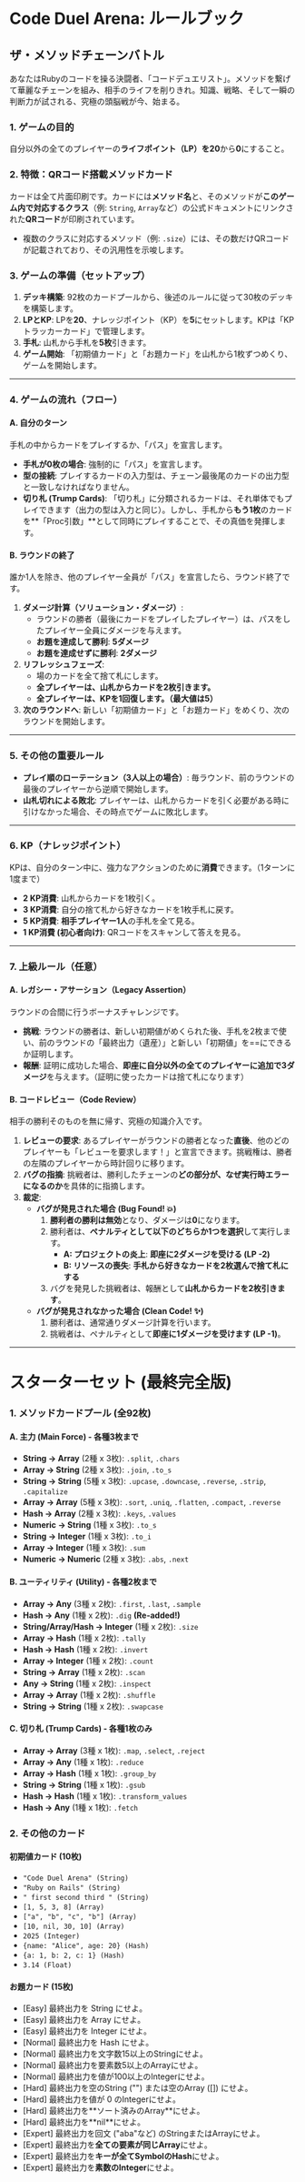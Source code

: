 # **Code Duel Arena: ルールブック**

## **ザ・メソッドチェーンバトル**

あなたはRubyのコードを操る決闘者、「コードデュエリスト」。メソッドを繋げて華麗なチェーンを組み、相手のライフを削りきれ。知識、戦略、そして一瞬の判断力が試される、究極の頭脳戦が今、始まる。

### **1\. ゲームの目的**

自分以外の全てのプレイヤーの**ライフポイント（LP）を20**から**0**にすること。

### **2\. 特徴：QRコード搭載メソッドカード**

カードは全て片面印刷です。カードには**メソッド名**と、そのメソッドが**このゲーム内で対応するクラス**（例: `String`, `Array`など）の公式ドキュメントにリンクされた**QRコード**が印刷されています。

* 複数のクラスに対応するメソッド（例: `.size`）には、その数だけQRコードが記載されており、その汎用性を示唆します。

### **3\. ゲームの準備（セットアップ）**

1. **デッキ構築**: 92枚のカードプールから、後述のルールに従って30枚のデッキを構築します。  
2. **LPとKP**: LPを**20**、ナレッジポイント（KP）を**5**にセットします。KPは「KPトラッカーカード」で管理します。  
3. **手札**: 山札から手札を**5枚**引きます。  
4. **ゲーム開始**: 「初期値カード」と「お題カード」を山札から1枚ずつめくり、ゲームを開始します。

---

### **4\. ゲームの流れ（フロー）**

#### **A. 自分のターン**

手札の中からカードをプレイするか、「パス」を宣言します。

* **手札が0枚の場合**: 強制的に「パス」を宣言します。  
* **型の接続**: プレイするカードの入力型は、チェーン最後尾のカードの出力型と一致しなければなりません。  
* **切り札 (Trump Cards)**: 「切り札」に分類されるカードは、それ単体でもプレイできます（出力の型は入力と同じ）。しかし、手札から**もう1枚**のカードを\*\*「Proc引数」\*\*として同時にプレイすることで、その真価を発揮します。

#### **B. ラウンドの終了**

誰か1人を除き、他のプレイヤー全員が「パス」を宣言したら、ラウンド終了です。

1. **ダメージ計算（ソリューション・ダメージ）**:  
   * ラウンドの勝者（最後にカードをプレイしたプレイヤー）は、パスをしたプレイヤー全員にダメージを与えます。  
   * **お題を達成して勝利**: **5ダメージ**  
   * **お題を達成せずに勝利**: **2ダメージ**  
2. **リフレッシュフェーズ**:  
   * 場のカードを全て捨て札にします。  
   * **全プレイヤーは、山札からカードを2枚引きます。**  
   * **全プレイヤーは、KPを1回復します。（最大値は5）**  
3. **次のラウンドへ**: 新しい「初期値カード」と「お題カード」をめくり、次のラウンドを開始します。

---

### **5\. その他の重要ルール**

* **プレイ順のローテーション（3人以上の場合）**: 毎ラウンド、前のラウンドの最後のプレイヤーから逆順で開始します。  
* **山札切れによる敗北**: プレイヤーは、山札からカードを引く必要がある時に引けなかった場合、その時点でゲームに敗北します。

---

### **6\. KP（ナレッジポイント）**

KPは、自分のターン中に、強力なアクションのために**消費**できます。（1ターンに1度まで）

* **2 KP消費**: 山札からカードを1枚引く。  
* **3 KP消費**: 自分の捨て札から好きなカードを1枚手札に戻す。  
* **5 KP消費**: **相手プレイヤー1人**の手札を全て見る。  
* **1 KP消費 (初心者向け)**: QRコードをスキャンして答えを見る。

---

### **7\. 上級ルール（任意）**

#### **A. レガシー・アサーション（Legacy Assertion）**

ラウンドの合間に行うボーナスチャレンジです。

* **挑戦**: ラウンドの勝者は、新しい初期値がめくられた後、手札を2枚まで使い、前のラウンドの「最終出力（遺産）」と新しい「初期値」を\==にできるか証明します。  
* **報酬**: 証明に成功した場合、**即座に自分以外の全てのプレイヤーに追加で3ダメージ**を与えます。（証明に使ったカードは捨て札になります）

#### **B. コードレビュー（Code Review）**

相手の勝利そのものを無に帰す、究極の知識介入です。

1. **レビューの要求**: あるプレイヤーがラウンドの勝者となった**直後**、他のどのプレイヤーも「レビューを要求します！」と宣言できます。挑戦権は、勝者の左隣のプレイヤーから時計回りに移ります。  
2. **バグの指摘**: 挑戦者は、勝利したチェーンの**どの部分が、なぜ実行時エラーになるのか**を具体的に指摘します。  
3. **裁定**:  
   * **バグが発見された場合 (Bug Found\! 💥)**  
     1. **勝利者の勝利は無効**となり、ダメージは**0**になります。  
     2. 勝利者は、**ペナルティとして以下のどちらか1つを選択**して実行します。  
        * **A: プロジェクトの炎上**: **即座に2ダメージを受ける (LP \-2)**  
        * **B: リソースの喪失**: **手札から好きなカードを2枚選んで捨て札にする**  
     3. バグを発見した挑戦者は、報酬として**山札からカードを2枚引きます**。  
   * **バグが発見されなかった場合 (Clean Code\! ✨)**  
     1. 勝利者は、通常通りダメージ計算を行います。  
     2. 挑戦者は、ペナルティとして**即座に1ダメージを受けます (LP \-1)**。

---

# スターターセット (最終完全版)

### 1\. メソッドカードプール (全92枚)

#### A. 主力 (Main Force) \- 各種3枚まで

* **String → Array** (2種 x 3枚): `.split`, `.chars`  
* **Array → String** (2種 x 3枚): `.join`, `.to_s`  
* **String → String** (5種 x 3枚): `.upcase`, `.downcase`, `.reverse`, `.strip`, `.capitalize`  
* **Array → Array** (5種 x 3枚): `.sort`, `.uniq`, `.flatten`, `.compact`, `.reverse`  
* **Hash → Array** (2種 x 3枚): `.keys`, `.values`  
* **Numeric → String** (1種 x 3枚): `.to_s`  
* **String → Integer** (1種 x 3枚): `.to_i`  
* **Array → Integer** (1種 x 3枚): `.sum`  
* **Numeric → Numeric** (2種 x 3枚): `.abs`, `.next`

#### B. ユーティリティ (Utility) \- 各種2枚まで

* **Array → Any** (3種 x 2枚): `.first`, `.last`, `.sample`  
* **Hash → Any** (1種 x 2枚): `.dig` **(Re-added\!)**  
* **String/Array/Hash → Integer** (1種 x 2枚): `.size`  
* **Array → Hash** (1種 x 2枚): `.tally`  
* **Hash → Hash** (1種 x 2枚): `.invert`  
* **Array → Integer** (1種 x 2枚): `.count`  
* **String → Array** (1種 x 2枚): `.scan`  
* **Any → String** (1種 x 2枚): `.inspect`  
* **Array → Array** (1種 x 2枚): `.shuffle`  
* **String → String** (1種 x 2枚): `.swapcase`

#### C. 切り札 (Trump Cards) \- 各種1枚のみ

* **Array → Array** (3種 x 1枚): `.map`, `.select`, `.reject`  
* **Array → Any** (1種 x 1枚): `.reduce`  
* **Array → Hash** (1種 x 1枚): `.group_by`  
* **String → String** (1種 x 1枚): `.gsub`  
* **Hash → Hash** (1種 x 1枚): `.transform_values`  
* **Hash → Any** (1種 x 1枚): `.fetch`

### 2\. その他のカード

#### 初期値カード (10枚)

* `"Code Duel Arena" (String)`  
* `"Ruby on Rails" (String)`  
* `" first second third " (String)`  
* `[1, 5, 3, 8] (Array)`  
* `["a", "b", "c", "b"] (Array)`  
* `[10, nil, 30, 10] (Array)`  
* `2025 (Integer)`  
* `{name: "Alice", age: 20} (Hash)`  
* `{a: 1, b: 2, c: 1} (Hash)`  
* `3.14 (Float)`

#### お題カード (15枚)

* \[Easy\] 最終出力を String にせよ。  
* \[Easy\] 最終出力を Array にせよ。  
* \[Easy\] 最終出力を Integer にせよ。  
* \[Normal\] 最終出力を Hash にせよ。  
* \[Normal\] 最終出力を文字数15以上のStringにせよ。  
* \[Normal\] 最終出力を要素数5以上のArrayにせよ。  
* \[Normal\] 最終出力を値が100以上のIntegerにせよ。  
* \[Hard\] 最終出力を空のString ("") または空のArray (\[\]) にせよ。  
* \[Hard\] 最終出力を値が 0 のIntegerにせよ。  
* \[Hard\] 最終出力を\*\*ソート済みのArray\*\*にせよ。  
* \[Hard\] 最終出力を\*\*nil\*\*にせよ。  
* \[Expert\] 最終出力を回文 ("aba"など) のStringまたはArrayにせよ。  
* \[Expert\] 最終出力を**全ての要素が同じArray**にせよ。  
* \[Expert\] 最終出力を**キーが全てSymbolのHash**にせよ。  
* \[Expert\] 最終出力を**素数のInteger**にせよ。
